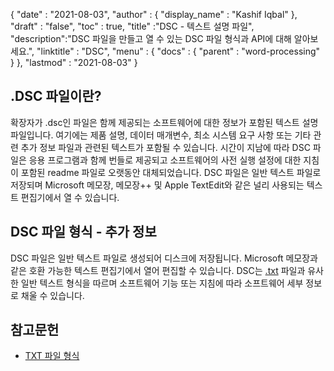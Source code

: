 {
  "date" : "2021-08-03",
  "author" : {
    "display_name" : "Kashif Iqbal"
},
  "draft" : "false",
  "toc" : true,
  "title" :"DSC - 텍스트 설명 파일",
  "description":"DSC 파일을 만들고 열 수 있는 DSC 파일 형식과 API에 대해 알아보세요.",
  "linktitle" : "DSC",
  "menu" : {
    "docs" : {
      "parent" : "word-processing"
}
},
  "lastmod" : "2021-08-03"
}

## .DSC 파일이란?

확장자가 .dsc인 파일은 함께 제공되는 소프트웨어에 대한 정보가 포함된 텍스트 설명 파일입니다. 여기에는 제품 설명, 데이터 매개변수, 최소 시스템 요구 사항 또는 기타 관련 추가 정보 파일과 관련된 텍스트가 포함될 수 있습니다. 시간이 지남에 따라 DSC 파일은 응용 프로그램과 함께 번들로 제공되고 소프트웨어의 사전 실행 설정에 대한 지침이 포함된 readme 파일로 오랫동안 대체되었습니다. DSC 파일은 일반 텍스트 파일로 저장되며 Microsoft 메모장, 메모장++ 및 Apple TextEdit와 같은 널리 사용되는 텍스트 편집기에서 열 수 있습니다.

## DSC 파일 형식 - 추가 정보

DSC 파일은 일반 텍스트 파일로 생성되어 디스크에 저장됩니다. Microsoft 메모장과 같은 호환 가능한 텍스트 편집기에서 열어 편집할 수 있습니다. DSC는 [.txt](/ko/word-processing/txt/) 파일과 유사한 일반 텍스트 형식을 따르며 소프트웨어 기능 또는 지침에 따라 소프트웨어 세부 정보로 채울 수 있습니다.

## 참고문헌

* [TXT 파일 형식](https://en.wikipedia.org/wiki/Text_file)

